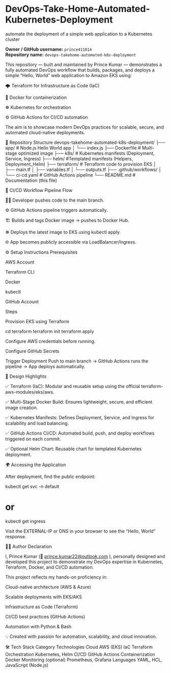 # DevOps-Take-Home-Automated-Kubernetes-Deployment
automate the deployment of a simple web application to a Kubernetes cluster

**Owner / GitHub username:** `prince411014`  
**Repository name:** `devops-takehome-automated-k8s-deployment`

This repository — built and maintained by Prince Kumar
 — demonstrates a fully automated DevOps workflow that builds, packages, and deploys a simple “Hello, World” web application to Amazon EKS using:

🌩️ Terraform for Infrastructure as Code (IaC)

🐳 Docker for containerization

☸️ Kubernetes for orchestration

⚙️ GitHub Actions for CI/CD automation

The aim is to showcase modern DevOps practices for scalable, secure, and automated cloud-native deployments.

🧩 Repository Structure
devops-takehome-automated-k8s-deployment/
├── app/                    # Node.js Hello World app
│   └── index.js
├── Dockerfile              # Multi-stage optimized image
├── k8s/                    # Kubernetes manifests (Deployment, Service, Ingress)
├── helm/                    #Templated manifests (Helpers, Deployment_Helm)
├── terraform/              # Terraform code to provision EKS
│   ├── main.tf
│   ├── variables.tf
│   └── outputs.tf
├── .github/workflows/
│   └── ci-cd.yaml          # GitHub Actions pipeline
└── README.md               # Documentation (this file)

🔄 CI/CD Workflow
Pipeline Flow

👨‍💻 Developer pushes code to the main branch.

⚙️ GitHub Actions pipeline triggers automatically.

🏗️ Builds and tags Docker image → pushes to Docker Hub.

☸️ Deploys the latest image to EKS using kubectl apply.

🌐 App becomes publicly accessible via LoadBalancer/Ingress.

⚙️ Setup Instructions
Prerequisites

AWS Account

Terraform CLI

Docker

kubectl

GitHub Account

Steps

Provision EKS using Terraform

cd terraform
terraform init
terraform apply


Configure AWS credentials before running.

Configure GitHub Secrets

Trigger Deployment
Push to main branch → GitHub Actions runs the pipeline → App deploys automatically.

🧠 Design Highlights

✅ Terraform (IaC):
Modular and reusable setup using the official terraform-aws-modules/eks/aws.

✅ Multi-Stage Docker Build:
Ensures lightweight, secure, and efficient image creation.

✅ Kubernetes Manifests:
Defines Deployment, Service, and Ingress for scalability and load balancing.

✅ GitHub Actions CI/CD:
Automated build, push, and deploy workflows triggered on each commit.

✅ Optional Helm Chart:
Reusable chart for templated Kubernetes deployment.

🌍 Accessing the Application

After deployment, find the public endpoint:

kubectl get svc -n default
# or
kubectl get ingress


Visit the EXTERNAL-IP or DNS in your browser to see the “Hello, World” response.

👨‍💻 Author Declaration

I, Prince Kumar (📧 prince.kumar22@outlook.com
),
personally designed and developed this project to demonstrate my DevOps expertise in Kubernetes, Terraform, Docker, and CI/CD automation.

This project reflects my hands-on proficiency in:

Cloud-native architecture (AWS & Azure)

Scalable deployments with EKS/AKS

Infrastructure as Code (Terraform)

CI/CD best practices (GitHub Actions)

Automation with Python & Bash

💡 Created with passion for automation, scalability, and cloud innovation.

🛠️ Tech Stack
Category	Technologies
Cloud	AWS (EKS)
IaC	Terraform
Orchestration	Kubernetes, Helm
CI/CD	GitHub Actions
Containerization	Docker
Monitoring (optional)	Prometheus, Grafana
Languages	YAML, HCL, JavaScript (Node.js)
